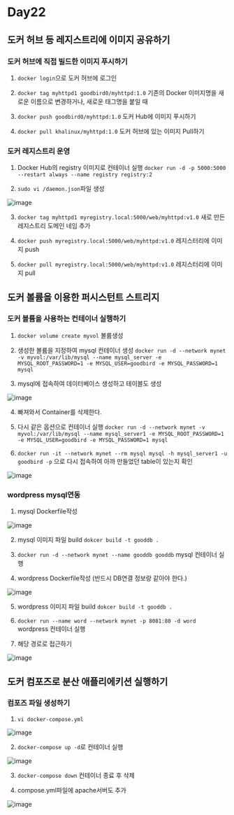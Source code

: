# Day22

## 도커 허브 등 레지스트리에 이미지 공유하기

### 도커 허브에 직접 빌드한 이미지 푸시하기

1. `docker login`으로 도커 허브에 로그인

2. `docker tag myhttpd1 goodbird0/myhttpd:1.0` 기존의 Docker 이미지명을 새로운 이름으로 변경하거나, 새로운 태그명을 붙일 때

3. `docker push goodbird0/myhttpd:1.0` 도커 Hub에 이미지 푸시하기

4. `docker pull khalinux/myhttpd:1.0` 도커 허브에 있는 이미지 Pull하기

### 도커 레지스트리 운영

1. Docker Hub의 registry 이미지로 컨테이너 실행 `docker run -d -p 5000:5000 --restart always --name registry registry:2`

2. `sudo vi /daemon.json`파일 생성

![image](https://github.com/JoEunSae/Metanet-Internship/assets/83803199/daae7258-4c8c-49b4-8c59-9dcec4f39c97)

3. `docker tag myhttpd1 myregistry.local:5000/web/myhttpd:v1.0` 새로 만든 레지스트리 도메인 네임 추가

4. `docker push myregistry.local:5000/web/myhttpd:v1.0` 레지스터리에 이미지 push

5. `docker pull myregistry.local:5000/web/myhttpd:v1.0` 레지스터리에 이미지 pull


## 도커 볼륨을 이용한 퍼시스턴트 스트리지

### 도커 볼륨을 사용하는 컨테이너 실행하기

1. `docker volume create myvol` 볼륨생성

2. 생성한 볼륨을 지정하여 mysql 컨테이너 생성
`docker run -d --network mynet -v myvol:/var/lib/mysql --name mysql_server -e MYSQL_ROOT_PASSWORD=1 -e MYSQL_USER=goodbird -e MYSQL_PASSWORD=1 mysql`

3. mysql에 접속하여 데이터베이스 생성하고 테이블도 생성

![image](https://github.com/JoEunSae/Metanet-Internship/assets/83803199/2ad6909c-6140-42e6-ae51-d1a0412c72e7)


4. 빠져와서 Container를 삭제한다.

5. 다시 같은 옵션으로 컨테이너 실행
`docker run -d --network mynet -v myvol:/var/lib/mysql --name mysql_server1 -e MYSQL_ROOT_PASSWORD=1 -e MYSQL_USER=goodbird -e MYSQL_PASSWORD=1 mysql`

6. `docker run -it --network mynet --rm mysql mysql -h mysql_server1 -u goodbird -p` 으로 다시 접속하여 아까 만들었던 table이 있는지 확인

![image](https://github.com/JoEunSae/Metanet-Internship/assets/83803199/26112cf7-5276-425b-85d3-7a083d3a30e5)


### wordpress mysql연동

1. mysql Dockerfile작성

![image](https://github.com/JoEunSae/Metanet-Internship/assets/83803199/46d60c5f-d572-4ec1-a5b1-9048dec437cf)

2. mysql 이미지 파일 build `dokcer build -t gooddb .`

3. `docker run -d --network mynet --name gooddb gooddb` mysql 컨테이너 실행

4. wordpress Dockerfile작성 (반드시 DB연결 정보랑 같아야 한다.)

![image](https://github.com/JoEunSae/Metanet-Internship/assets/83803199/5f43085f-3f4e-4435-a396-5b888c84756e)

5. wordpress 이미지 파일 build `dokcer build -t gooddb .`

6. `docker run --name word --network mynet -p 8081:80 -d word` wordpress 컨테이너 실행

7. 해당 경로로 접근하기

![image](https://github.com/JoEunSae/Metanet-Internship/assets/83803199/517f2a48-6d96-442e-8ef8-9b73ec36bad0)

## 도커 컴포즈로 분산 애플리에키션 실행하기

### 컴포즈 파일 생성하기

1. `vi docker-compose.yml`

![image](https://github.com/JoEunSae/Metanet-Internship/assets/83803199/d363a088-5664-4de4-a526-a00f24a2fe27)

2. `docker-compose up -d`로 컨테이너 실행

![image](https://github.com/JoEunSae/Metanet-Internship/assets/83803199/adb25052-4431-4e29-b595-653fb4616d97)

3. `docker-compose down` 컨테이너 종료 후 삭제

4. compose.yml파일에 apache서버도 추가

![image](https://github.com/JoEunSae/Metanet-Internship/assets/83803199/9f08228d-7842-4797-bd7e-69272908352a)




